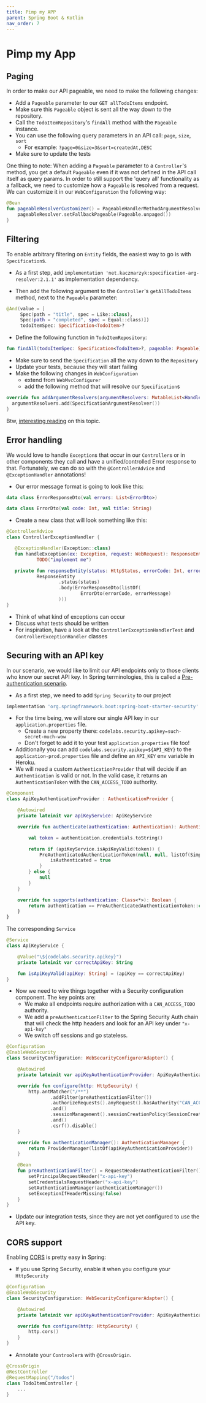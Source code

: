 ```yaml
---
title: Pimp my APP
parent: Spring Boot & Kotlin
nav_order: 7
---
```


# Pimp my App

## Paging
In order to make our API pageable, we need to make the following changes:
* Add a `Pageable` parameter to our `GET allTodoItems` endpoint.
* Make sure this `Pageable` object is sent all the way down to the repository.
* Call the `TodoItemRepository`'s `findAll` method with the `Pageable` instance.
* You can use the following query parameters in an API call: `page`, `size`, `sort`
    * For example: `?page=0&size=3&sort=createdAt,DESC`
* Make sure to update the tests

One thing to note:
When adding a `Pageable` parameter to a `Controller`'s method, you get a default `Pageable` even if it was not
defined in the API call itself as query params. In order to still support the 'query all' functionality
as a fallback, we need to customize how a `Pageable` is resolved from a request. We can customize it in our `WebConfiguration`
the following way:
```kotlin
@Bean
fun pageableResolverCustomizer() = PageableHandlerMethodArgumentResolverCustomizer { pageableResolver ->
    pageableResolver.setFallbackPageable(Pageable.unpaged())
}
``` 

## Filtering

To enable arbitrary filtering on `Entity` fields, the easiest way to go is with `Specification`s.

* As a first step, add `implementation 'net.kaczmarzyk:specification-arg-resolver:2.1.1'` as implementation dependency.

* Then add the following argument to the `Controller`'s `getAllTodoItems` method, next to the `Pageable` parameter:

```kotlin
@And(value = [
     Spec(path = "title", spec = Like::class),
     Spec(path = "completed", spec = Equal::class)])
     todoItemSpec: Specification<TodoItem>?
```

* Define the following function in `TodoItemRepository`:

```kotlin
fun findAll(todoItemSpec: Specification<TodoItem>?, pageable: Pageable): Page<TodoItem>
```

* Make sure to send the `Specification` all the way down to the `Repository`
* Update your tests, because they will start failing
* Make the following changes in `WebConfiguration`
    * extend from `WebMvcConfigurer`
    * add the following method that will resolve our `Specification`s


```kotlin
override fun addArgumentResolvers(argumentResolvers: MutableList<HandlerMethodArgumentResolver>) {
  argumentResolvers.add(SpecificationArgumentResolver())
}
```

Btw, [interesting reading](https://blog.tratif.com/2017/11/23/effective-restful-search-api-in-spring/) on this topic.

## Error handling

We would love to handle `Exception`s that occur in our `Controller`s or in other components they call
and have a unified/controlled Error response to that. Fortunately, we can do so with the `@ControllerAdvice` and `@ExceptionHandler` annotations!

* Our error message format is going to look like this:

```kotlin
data class ErrorResponseDto(val errors: List<ErrorDto>)

data class ErrorDto(val code: Int, val title: String)
```

* Create a new class that will look something like this:

```kotlin
@ControllerAdvice
class ControllerExceptionHandler {

   @ExceptionHandler(Exception::class)
   fun handleException(ex: Exception, request: WebRequest): ResponseEntity<ErrorResponseDto> = 
           TODO("implement me")

   private fun responseEntity(status: HttpStatus, errorCode: Int, errorMessage: String) =
           ResponseEntity
                   .status(status)
                   .body(ErrorResponseDto(listOf(
                           ErrorDto(errorCode, errorMessage)
                   )))
}
```

* Think of what kind of exceptions can occur
* Discuss what tests should be written
* For inspiration, have a look at the `ControllerExceptionHandlerTest` and `ControllerExceptionHandler` classes

## Securing with an API key
In our scenario, we would like to limit our API endpoints only to those clients who know our secret API key.
In Spring terminologies, this is called a [Pre-authentication scenario](https://docs.spring.io/spring-security/site/docs/5.2.0.BUILD-SNAPSHOT/reference/htmlsingle/#preauth).

* As a first step, we need to add `Spring Security` to our project

```groovy
implementation 'org.springframework.boot:spring-boot-starter-security'
```

* For the time being, we will store our single API key in our `application.properties` file.
    * Create a new property there: `codelabs.security.apikey=such-secret-much-wow`
    * Don't forget to add it to your test `application.properties` file too!
* Additionally you can add `codelabs.security.apikey=${API_KEY}` to the `application-prod.properties` file and
define an `API_KEY` env variable in Heroku.
* We will need a custom `AuthenticationProvider` that will decide if an `Authentication` is valid or not.
In the valid case, it returns an `AuthenticationToken` with the `CAN_ACCESS_TODO` authority.

```kotlin
@Component
class ApiKeyAuthenticationProvider : AuthenticationProvider {

    @Autowired
    private lateinit var apiKeyService: ApiKeyService

    override fun authenticate(authentication: Authentication): Authentication? {

        val token = authentication.credentials.toString()

        return if (apiKeyService.isApiKeyValid(token)) {
            PreAuthenticatedAuthenticationToken(null, null, listOf(SimpleGrantedAuthority("CAN_ACCESS_TODO"))).apply {
                isAuthenticated = true
            }
        } else {
            null
        }
    }

    override fun supports(authentication: Class<*>): Boolean {
        return authentication == PreAuthenticatedAuthenticationToken::class.java
    }
}
```

The corresponding `Service`

```kotlin
@Service
class ApiKeyService {

    @Value("\${codelabs.security.apikey}")
    private lateinit var correctApiKey: String

    fun isApiKeyValid(apiKey: String) = (apiKey == correctApiKey)
}
```

* Now we need to wire things together with a Security configuration component. The key points are:
    * We make all endpoints require authorization with a `CAN_ACCESS_TODO` authority.
    * We add a `preAuthenticationFilter` to the Spring Security Auth chain that will check the 
    http headers and look for an API key under `"x-api-key"`
    * We switch off sessions and go stateless.

```kotlin
@Configuration
@EnableWebSecurity
class SecurityConfiguration: WebSecurityConfigurerAdapter() {

    @Autowired
    private lateinit var apiKeyAuthenticationProvider: ApiKeyAuthenticationProvider

    override fun configure(http: HttpSecurity) {
        http.antMatcher("/**")
                .addFilter(preAuthenticationFilter())
                .authorizeRequests().anyRequest().hasAuthority("CAN_ACCESS_TODO")
                .and()
                .sessionManagement().sessionCreationPolicy(SessionCreationPolicy.STATELESS)
                .and()
                .csrf().disable()
    }

    override fun authenticationManager(): AuthenticationManager {
        return ProviderManager(listOf(apiKeyAuthenticationProvider))
    }

    @Bean
    fun preAuthenticationFilter() = RequestHeaderAuthenticationFilter().apply {
        setPrincipalRequestHeader("x-api-key")
        setCredentialsRequestHeader("x-api-key")
        setAuthenticationManager(authenticationManager())
        setExceptionIfHeaderMissing(false)
    }
}
```

* Update our integration tests, since they are not yet configured to use the API key.

## CORS support

Enabling [CORS](https://developer.mozilla.org/en-US/docs/Web/HTTP/CORS) is pretty easy in Spring:
* If you use Spring Security, enable it when you configure your `HttpSecurity`

```kotlin
@Configuration
@EnableWebSecurity
class SecurityConfiguration: WebSecurityConfigurerAdapter() {

    @Autowired
    private lateinit var apiKeyAuthenticationProvider: ApiKeyAuthenticationProvider

    override fun configure(http: HttpSecurity) {
        http.cors()
    }
}
```

* Annotate your `Controoler`s with `@CrossOrigin`.

```kotlin
@CrossOrigin
@RestController
@RequestMapping("/todos")
class TodoItemController {
    ...
}
```